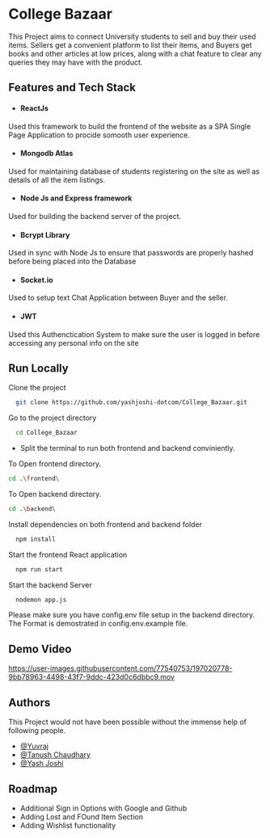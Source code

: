 ﻿
# College Bazaar

This Project aims to connect University students to sell and buy their used items. Sellers get a convenient platform to list their items, and Buyers get books and other articles at low prices, along with a chat feature to clear any queries they may have with the product.



## Features and Tech Stack

- #### ReactJs
Used this framework to build the frontend of the website as a SPA Single Page Application to procide somooth user experience.


- #### Mongodb Atlas
Used for maintaining database of students registering on the site as well as details of all the item listings.

- #### Node Js and Express framework
Used for building the backend server of the project.

- #### Bcrypt Library
Used in sync with Node Js to ensure that passwords are properly hashed before being placed into the Database

- #### Socket.io
Used to setup text Chat Application between Buyer and the seller.

- #### JWT
Used this Authenctication System to make sure the user is logged in before accessing any personal info on the site




## Run Locally

Clone the project

```bash
  git clone https://github.com/yashjoshi-dotcom/College_Bazaar.git
```

Go to the project directory

```bash
  cd College_Bazaar
```

- Split the terminal to run both frontend and backend conviniently.

To Open frontend directory.
```bash
cd .\frontend\
```
To Open backend directory.

```bash
cd .\backend\
```


Install dependencies on both frontend and backend folder

```bash
  npm install
```

Start the frontend React application

```bash
  npm run start
```
Start the backend Server 

```bash
  nodemon app.js
```  
Please make sure you have config.env file setup in the backend directory. The Format is demostrated in config.env.example file.

## Demo Video


https://user-images.githubusercontent.com/77540753/197020778-9bb78963-4498-43f7-9ddc-423d0c6dbbc9.mov


## Authors
This Project would not have been possible without the immense  help of following people.
- [@Yuvraj](https://github.com/YUVRAJg37)
- [@Tanush Chaudhary](https://github.com/Tanush15)
- [@Yash Joshi](https://github.com/yashjoshi-dotcom)


## Roadmap

- Additional Sign in Options with Google and Github
- Adding Lost and FOund Item Section
- Adding Wishlist functionality

